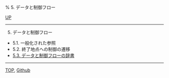 % 5. データと制御フロー

[UP](index.html)  

---

5. データと制御フロー

- 5.1. 一般化された参照
- 5.2. 終了地点への制御の遷移
- [5.3. データと制御フローの辞書](5.3.html)

---
[TOP](index.html),  [Github](https://github.com/nptcl/npt-japanese)

